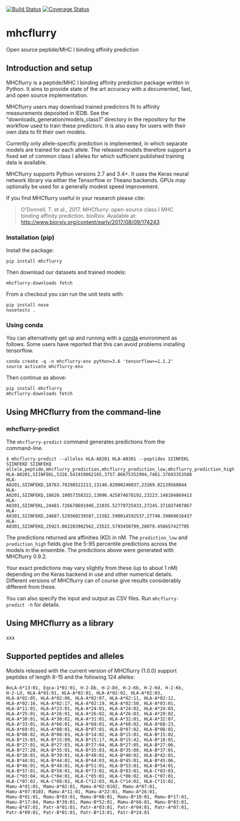 [![Build Status](https://travis-ci.org/hammerlab/mhcflurry.svg?branch=master)](https://travis-ci.org/hammerlab/mhcflurry) [![Coverage Status](https://coveralls.io/repos/github/hammerlab/mhcflurry/badge.svg?branch=master)](https://coveralls.io/github/hammerlab/mhcflurry?branch=master)

# mhcflurry
Open source peptide/MHC I binding affinity prediction

<!-- README.MD IS AUTO-GENERATED -->
<!-- DO NOT EDIT README.md, EDIT FILES in docs/ INSTEAD -->
<!-- Then run "make rst" in the docs/ directory to regenerate -->

Introduction and setup
----------------------

MHCflurry is a peptide/MHC I binding affinity prediction package written in Python. It aims to provide state of the art accuracy with a documented, fast, and open source implementation.

MHCflurry users may download trained predictors fit to affinity measurements deposited in IEDB. See the "downloads\_generation/models\_class1" directory in the repository for the workflow used to train these predictors. It is also easy for users with their own data to fit their own models.

Currently only allele-specific prediction is implemented, in which separate models are trained for each allele. The released models therefore support a fixed set of common class I alleles for which sufficient published training data is available.

MHCflurry supports Python versions 2.7 and 3.4+. It uses the Keras neural network library via either the Tensorflow or Theano backends. GPUs may optionally be used for a generally modest speed improvement.

If you find MHCflurry useful in your research please cite:

> O'Donnell, T. et al., 2017. MHCflurry: open-source class I MHC binding affinity prediction. bioRxiv. Available at: <http://www.biorxiv.org/content/early/2017/08/09/174243>.

### Installation (pip)

Install the package:

    pip install mhcflurry

Then download our datasets and trained models:

    mhcflurry-downloads fetch

From a checkout you can run the unit tests with:

    pip install nose
    nosetests .

### Using conda

You can alternatively get up and running with a [conda](https://conda.io/docs/) environment as follows. Some users have reported that this can avoid problems installing tensorflow.

    conda create -q -n mhcflurry-env python=3.6 'tensorflow>=1.1.2'
    source activate mhcflurry-env

Then continue as above:

    pip install mhcflurry
    mhcflurry-downloads fetch

Using MHCflurry from the command-line
-------------------------------------

### mhcflurry-predict

The `mhcflurry-predict` command generates predictions from the command-line.

``` sourceCode
$ mhcflurry-predict --alleles HLA-A0201 HLA-A0301 --peptides SIINFEKL SIINFEKD SIINFEKQ
allele,peptide,mhcflurry_prediction,mhcflurry_prediction_low,mhcflurry_prediction_high
HLA-A0201,SIINFEKL,5326.541919062165,3757.86675352994,7461.37693353508
HLA-A0201,SIINFEKD,18763.70298522213,13140.82000240037,23269.82139560844
HLA-A0201,SIINFEKQ,18620.10057358322,13096.425874678192,23223.148184869413
HLA-A0301,SIINFEKL,24481.726678691946,21035.52779725433,27245.371837497867
HLA-A0301,SIINFEKD,24687.529360239587,21582.590014592537,27749.39869616437
HLA-A0301,SIINFEKQ,25923.062203902562,23522.5793450799,28079.456657427705
```

The predictions returned are affinities (KD) in nM. The `prediction_low` and `prediction_high` fields give the 5-95 percentile predictions across the models in the ensemble. The predictions above were generated with MHCflurry 0.9.2.

Your exact predictions may vary slightly from these (up to about 1 nM) depending on the Keras backend in use and other numerical details. Different versions of MHCflurry can of course give results considerably different from these.

You can also specify the input and output as CSV files. Run `mhcflurry-predict -h` for details.

Using MHCflurry as a library
----------------------------

xxx

Supported peptides and alleles
------------------------------

Models released with the current version of MHCflurry (1.0.0) support peptides of length 8-15 and the following 124 alleles:

    BoLA-6*13:01, Eqca-1*01:01, H-2-Db, H-2-Dd, H-2-Kb, H-2-Kd, H-2-Kk,
    H-2-Ld, HLA-A*01:01, HLA-A*02:01, HLA-A*02:02, HLA-A*02:03,
    HLA-A*02:05, HLA-A*02:06, HLA-A*02:07, HLA-A*02:11, HLA-A*02:12,
    HLA-A*02:16, HLA-A*02:17, HLA-A*02:19, HLA-A*02:50, HLA-A*03:01,
    HLA-A*11:01, HLA-A*23:01, HLA-A*24:01, HLA-A*24:02, HLA-A*24:03,
    HLA-A*25:01, HLA-A*26:01, HLA-A*26:02, HLA-A*26:03, HLA-A*29:02,
    HLA-A*30:01, HLA-A*30:02, HLA-A*31:01, HLA-A*32:01, HLA-A*32:07,
    HLA-A*33:01, HLA-A*66:01, HLA-A*68:01, HLA-A*68:02, HLA-A*68:23,
    HLA-A*69:01, HLA-A*80:01, HLA-B*07:01, HLA-B*07:02, HLA-B*08:01,
    HLA-B*08:02, HLA-B*08:03, HLA-B*14:02, HLA-B*15:01, HLA-B*15:02,
    HLA-B*15:03, HLA-B*15:09, HLA-B*15:17, HLA-B*15:42, HLA-B*18:01,
    HLA-B*27:01, HLA-B*27:03, HLA-B*27:04, HLA-B*27:05, HLA-B*27:06,
    HLA-B*27:20, HLA-B*35:01, HLA-B*35:03, HLA-B*35:08, HLA-B*37:01,
    HLA-B*38:01, HLA-B*39:01, HLA-B*40:01, HLA-B*40:02, HLA-B*42:01,
    HLA-B*44:01, HLA-B*44:02, HLA-B*44:03, HLA-B*45:01, HLA-B*45:06,
    HLA-B*46:01, HLA-B*48:01, HLA-B*51:01, HLA-B*53:01, HLA-B*54:01,
    HLA-B*57:01, HLA-B*58:01, HLA-B*73:01, HLA-B*83:01, HLA-C*03:03,
    HLA-C*03:04, HLA-C*04:01, HLA-C*05:01, HLA-C*06:02, HLA-C*07:01,
    HLA-C*07:02, HLA-C*08:02, HLA-C*12:03, HLA-C*14:02, HLA-C*15:02,
    Mamu-A*01:01, Mamu-A*02:01, Mamu-A*02:0102, Mamu-A*07:01,
    Mamu-A*07:0103, Mamu-A*11:01, Mamu-A*22:01, Mamu-A*26:01,
    Mamu-B*01:01, Mamu-B*03:01, Mamu-B*08:01, Mamu-B*10:01, Mamu-B*17:01,
    Mamu-B*17:04, Mamu-B*39:01, Mamu-B*52:01, Mamu-B*66:01, Mamu-B*83:01,
    Mamu-B*87:01, Patr-A*01:01, Patr-A*03:01, Patr-A*04:01, Patr-A*07:01,
    Patr-A*09:01, Patr-B*01:01, Patr-B*13:01, Patr-B*24:01
